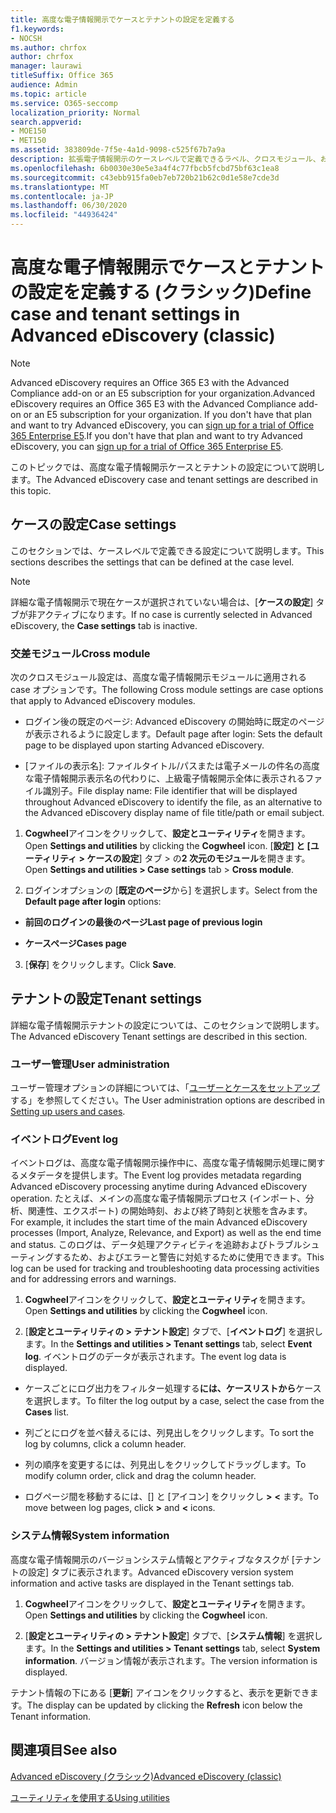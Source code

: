 ```yaml
---
title: 高度な電子情報開示でケースとテナントの設定を定義する
f1.keywords:
- NOCSH
ms.author: chrfox
author: chrfox
manager: laurawi
titleSuffix: Office 365
audience: Admin
ms.topic: article
ms.service: O365-seccomp
localization_priority: Normal
search.appverid:
- MOE150
- MET150
ms.assetid: 383809de-7f5e-4a1d-9098-c525f67b7a9a
description: 拡張電子情報開示のケースレベルで定義できるラベル、クロスモジュール、およびテナントの設定について説明します。
ms.openlocfilehash: 6b0030e30e5e3a4f4c77fbcb5fcbd75bf63c1ea8
ms.sourcegitcommit: c43ebb915fa0eb7eb720b21b62c0d1e58e7cde3d
ms.translationtype: MT
ms.contentlocale: ja-JP
ms.lasthandoff: 06/30/2020
ms.locfileid: "44936424"
---
```

# <a name="define-case-and-tenant-settings-in-advanced-ediscovery-classic"></a><span data-ttu-id="0229b-103">高度な電子情報開示でケースとテナントの設定を定義する (クラシック)</span><span class="sxs-lookup"><span data-stu-id="0229b-103">Define case and tenant settings in Advanced eDiscovery (classic)</span></span>

> [!NOTE]
> <span data-ttu-id="0229b-104">Advanced eDiscovery requires an Office 365 E3 with the Advanced Compliance add-on or an E5 subscription for your organization.</span><span class="sxs-lookup"><span data-stu-id="0229b-104">Advanced eDiscovery requires an Office 365 E3 with the Advanced Compliance add-on or an E5 subscription for your organization.</span></span> <span data-ttu-id="0229b-105">If you don't have that plan and want to try Advanced eDiscovery, you can [sign up for a trial of Office 365 Enterprise E5](https://go.microsoft.com/fwlink/p/?LinkID=698279).</span><span class="sxs-lookup"><span data-stu-id="0229b-105">If you don't have that plan and want to try Advanced eDiscovery, you can [sign up for a trial of Office 365 Enterprise E5](https://go.microsoft.com/fwlink/p/?LinkID=698279).</span></span> 
  
<span data-ttu-id="0229b-106">このトピックでは、高度な電子情報開示ケースとテナントの設定について説明します。</span><span class="sxs-lookup"><span data-stu-id="0229b-106">The Advanced eDiscovery case and tenant settings are described in this topic.</span></span>
  
## <a name="case-settings"></a><span data-ttu-id="0229b-107">ケースの設定</span><span class="sxs-lookup"><span data-stu-id="0229b-107">Case settings</span></span>

<span data-ttu-id="0229b-108">このセクションでは、ケースレベルで定義できる設定について説明します。</span><span class="sxs-lookup"><span data-stu-id="0229b-108">This sections describes the settings that can be defined at the case level.</span></span>
  
> [!NOTE]
> <span data-ttu-id="0229b-109">詳細な電子情報開示で現在ケースが選択されていない場合は、[**ケースの設定**] タブが非アクティブになります。</span><span class="sxs-lookup"><span data-stu-id="0229b-109">If no case is currently selected in Advanced eDiscovery, the **Case settings** tab is inactive.</span></span> 
  
### <a name="cross-module"></a><span data-ttu-id="0229b-110">交差モジュール</span><span class="sxs-lookup"><span data-stu-id="0229b-110">Cross module</span></span>

<span data-ttu-id="0229b-111">次のクロスモジュール設定は、高度な電子情報開示モジュールに適用される case オプションです。</span><span class="sxs-lookup"><span data-stu-id="0229b-111">The following Cross module settings are case options that apply to Advanced eDiscovery modules.</span></span>
  
- <span data-ttu-id="0229b-112">ログイン後の既定のページ: Advanced eDiscovery の開始時に既定のページが表示されるように設定します。</span><span class="sxs-lookup"><span data-stu-id="0229b-112">Default page after login: Sets the default page to be displayed upon starting Advanced eDiscovery.</span></span>
    
- <span data-ttu-id="0229b-113">[ファイルの表示名]: ファイルタイトル/パスまたは電子メールの件名の高度な電子情報開示表示名の代わりに、上級電子情報開示全体に表示されるファイル識別子。</span><span class="sxs-lookup"><span data-stu-id="0229b-113">File display name: File identifier that will be displayed throughout Advanced eDiscovery to identify the file, as an alternative to the Advanced eDiscovery display name of file title/path or email subject.</span></span>
    
1. <span data-ttu-id="0229b-114">**Cogwheel**アイコンをクリックして、**設定とユーティリティ**を開きます。</span><span class="sxs-lookup"><span data-stu-id="0229b-114">Open **Settings and utilities** by clicking the **Cogwheel** icon.</span></span> <span data-ttu-id="0229b-115">[**設定] と [ユーティリティ \> ケースの設定**] タブ \> の**2 次元のモジュール**を開きます。</span><span class="sxs-lookup"><span data-stu-id="0229b-115">Open **Settings and utilities \> Case settings** tab \> **Cross module**.</span></span> 
    
2. <span data-ttu-id="0229b-116">ログインオプションの [**既定のページ**から] を選択します。</span><span class="sxs-lookup"><span data-stu-id="0229b-116">Select from the **Default page after login** options:</span></span> 
    
  - <span data-ttu-id="0229b-117">**前回のログインの最後のページ**</span><span class="sxs-lookup"><span data-stu-id="0229b-117">**Last page of previous login**</span></span>
    
  - <span data-ttu-id="0229b-118">**ケースページ**</span><span class="sxs-lookup"><span data-stu-id="0229b-118">**Cases page**</span></span>
    
3. <span data-ttu-id="0229b-119">[**保存**] をクリックします。</span><span class="sxs-lookup"><span data-stu-id="0229b-119">Click **Save**.</span></span>
    
## <a name="tenant-settings"></a><span data-ttu-id="0229b-120">テナントの設定</span><span class="sxs-lookup"><span data-stu-id="0229b-120">Tenant settings</span></span>

<span data-ttu-id="0229b-121">詳細な電子情報開示テナントの設定については、このセクションで説明します。</span><span class="sxs-lookup"><span data-stu-id="0229b-121">The Advanced eDiscovery Tenant settings are described in this section.</span></span>
  
### <a name="user-administration"></a><span data-ttu-id="0229b-122">ユーザー管理</span><span class="sxs-lookup"><span data-stu-id="0229b-122">User administration</span></span>

<span data-ttu-id="0229b-123">ユーザー管理オプションの詳細については、「[ユーザーとケースをセットアップ](set-up-users-and-cases-in-advanced-ediscovery.md)する」を参照してください。</span><span class="sxs-lookup"><span data-stu-id="0229b-123">The User administration options are described in [Setting up users and cases](set-up-users-and-cases-in-advanced-ediscovery.md).</span></span>
  
### <a name="event-log"></a><span data-ttu-id="0229b-124">イベントログ</span><span class="sxs-lookup"><span data-stu-id="0229b-124">Event log</span></span>

<span data-ttu-id="0229b-125">イベントログは、高度な電子情報開示操作中に、高度な電子情報開示処理に関するメタデータを提供します。</span><span class="sxs-lookup"><span data-stu-id="0229b-125">The Event log provides metadata regarding Advanced eDiscovery processing anytime during Advanced eDiscovery operation.</span></span> <span data-ttu-id="0229b-126">たとえば、メインの高度な電子情報開示プロセス (インポート、分析、関連性、エクスポート) の開始時刻、および終了時刻と状態を含みます。</span><span class="sxs-lookup"><span data-stu-id="0229b-126">For example, it includes the start time of the main Advanced eDiscovery processes (Import, Analyze, Relevance, and Export) as well as the end time and status.</span></span> <span data-ttu-id="0229b-127">このログは、データ処理アクティビティを追跡およびトラブルシューティングするため、およびエラーと警告に対処するために使用できます。</span><span class="sxs-lookup"><span data-stu-id="0229b-127">This log can be used for tracking and troubleshooting data processing activities and for addressing errors and warnings.</span></span>
  
1. <span data-ttu-id="0229b-128">**Cogwheel**アイコンをクリックして、**設定とユーティリティ**を開きます。</span><span class="sxs-lookup"><span data-stu-id="0229b-128">Open **Settings and utilities** by clicking the **Cogwheel** icon.</span></span> 
    
2. <span data-ttu-id="0229b-129">[**設定とユーティリティの \> テナント設定**] タブで、[**イベントログ**] を選択します。</span><span class="sxs-lookup"><span data-stu-id="0229b-129">In the **Settings and utilities \> Tenant settings** tab, select **Event log**.</span></span> <span data-ttu-id="0229b-130">イベントログのデータが表示されます。</span><span class="sxs-lookup"><span data-stu-id="0229b-130">The event log data is displayed.</span></span>
    
  - <span data-ttu-id="0229b-131">ケースごとにログ出力をフィルター処理する**には、ケースリストから**ケースを選択します。</span><span class="sxs-lookup"><span data-stu-id="0229b-131">To filter the log output by a case, select the case from the **Cases** list.</span></span> 
    
  - <span data-ttu-id="0229b-132">列ごとにログを並べ替えるには、列見出しをクリックします。</span><span class="sxs-lookup"><span data-stu-id="0229b-132">To sort the log by columns, click a column header.</span></span> 
    
  - <span data-ttu-id="0229b-133">列の順序を変更するには、列見出しをクリックしてドラッグします。</span><span class="sxs-lookup"><span data-stu-id="0229b-133">To modify column order, click and drag the column header.</span></span>
    
  - <span data-ttu-id="0229b-134">ログページ間を移動するには、[] と [アイコン] をクリックし **\>** **\<** ます。</span><span class="sxs-lookup"><span data-stu-id="0229b-134">To move between log pages, click **\>** and **\<** icons.</span></span> 
    
### <a name="system-information"></a><span data-ttu-id="0229b-135">システム情報</span><span class="sxs-lookup"><span data-stu-id="0229b-135">System information</span></span>

<span data-ttu-id="0229b-136">高度な電子情報開示のバージョンシステム情報とアクティブなタスクが [テナントの設定] タブに表示されます。</span><span class="sxs-lookup"><span data-stu-id="0229b-136">Advanced eDiscovery version system information and active tasks are displayed in the Tenant settings tab.</span></span>
  
1. <span data-ttu-id="0229b-137">**Cogwheel**アイコンをクリックして、**設定とユーティリティ**を開きます。</span><span class="sxs-lookup"><span data-stu-id="0229b-137">Open **Settings and utilities** by clicking the **Cogwheel** icon.</span></span> 
    
2. <span data-ttu-id="0229b-138">[**設定とユーティリティの \> テナント設定**] タブで、[**システム情報**] を選択します。</span><span class="sxs-lookup"><span data-stu-id="0229b-138">In the **Settings and utilities \> Tenant settings** tab, select **System information**.</span></span> <span data-ttu-id="0229b-139">バージョン情報が表示されます。</span><span class="sxs-lookup"><span data-stu-id="0229b-139">The version information is displayed.</span></span>
    
<span data-ttu-id="0229b-140">テナント情報の下にある [**更新**] アイコンをクリックすると、表示を更新できます。</span><span class="sxs-lookup"><span data-stu-id="0229b-140">The display can be updated by clicking the **Refresh** icon below the Tenant information.</span></span> 
  
## <a name="see-also"></a><span data-ttu-id="0229b-141">関連項目</span><span class="sxs-lookup"><span data-stu-id="0229b-141">See also</span></span>

[<span data-ttu-id="0229b-142">Advanced eDiscovery (クラシック)</span><span class="sxs-lookup"><span data-stu-id="0229b-142">Advanced eDiscovery (classic)</span></span>](office-365-advanced-ediscovery.md)
  
[<span data-ttu-id="0229b-143">ユーティリティを使用する</span><span class="sxs-lookup"><span data-stu-id="0229b-143">Using utilities</span></span>](use-advanced-ediscovery-utilities.md)

